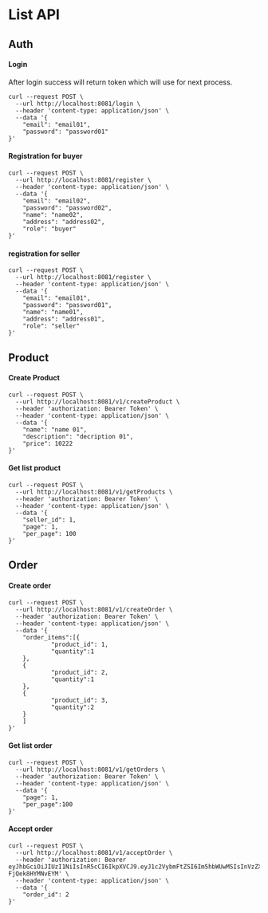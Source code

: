 # List API
## Auth
#### Login
After login success will return token which will use for next process. 
```
curl --request POST \
  --url http://localhost:8081/login \
  --header 'content-type: application/json' \
  --data '{
	"email": "email01",
	"password": "password01"
}'
```
#### Registration for buyer
```
curl --request POST \
  --url http://localhost:8081/register \
  --header 'content-type: application/json' \
  --data '{
	"email": "email02",
	"password": "password02",
	"name": "name02",
	"address": "address02",
	"role": "buyer"
}'
```

#### registration for seller
```
curl --request POST \
  --url http://localhost:8081/register \
  --header 'content-type: application/json' \
  --data '{
	"email": "email01",
	"password": "password01",
	"name": "name01",
	"address": "address01",
	"role": "seller"
}'
```

## Product

#### Create Product
```
curl --request POST \
  --url http://localhost:8081/v1/createProduct \
  --header 'authorization: Bearer Token' \
  --header 'content-type: application/json' \
  --data '{
	"name": "name 01",
	"description": "decription 01",
	"price": 10222
}'
```

#### Get list product
```
curl --request POST \
  --url http://localhost:8081/v1/getProducts \
  --header 'authorization: Bearer Token' \
  --header 'content-type: application/json' \
  --data '{
	"seller_id": 1,
	"page": 1,
	"per_page": 100
}'
```

## Order 
#### Create order

```
curl --request POST \
  --url http://localhost:8081/v1/createOrder \
  --header 'authorization: Bearer Token' \
  --header 'content-type: application/json' \
  --data '{
	"order_items":[{
			"product_id": 1,
			"quantity":1
	},
	{
			"product_id": 2,
			"quantity":1
	},
	{
			"product_id": 3,
			"quantity":2
	}
	] 
}'
```

#### Get list order 

```
curl --request POST \
  --url http://localhost:8081/v1/getOrders \
  --header 'authorization: Bearer Token' \
  --header 'content-type: application/json' \
  --data '{
	"page": 1,
	"per_page":100
}'
```

#### Accept order

```
curl --request POST \
  --url http://localhost:8081/v1/acceptOrder \
  --header 'authorization: Bearer eyJhbGciOiJIUzI1NiIsInR5cCI6IkpXVCJ9.eyJ1c2VybmFtZSI6Im5hbWUwMSIsInVzZXJfaWQiOjEsInJvbGUiOiJzZWxsZXIiLCJleHAiOjE2NTg4MzM2NzZ9.fZsEa7bC3dstTLKnN8a9UsIjVQEN-FjQek8HYMNvEYM' \
  --header 'content-type: application/json' \
  --data '{
	"order_id": 2
}'
```

